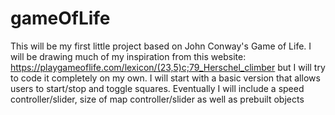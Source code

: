 # gameOfLife

This will be my first little project based on John Conway's Game of Life. 
I will be drawing much of my inspiration from this website: https://playgameoflife.com/lexicon/(23,5)c;79_Herschel_climber but I will try to code it completely on my own. 
I will start with a basic version that allows users to start/stop and toggle squares. 
Eventually I will include a speed controller/slider, size of map controller/slider as well as prebuilt objects
